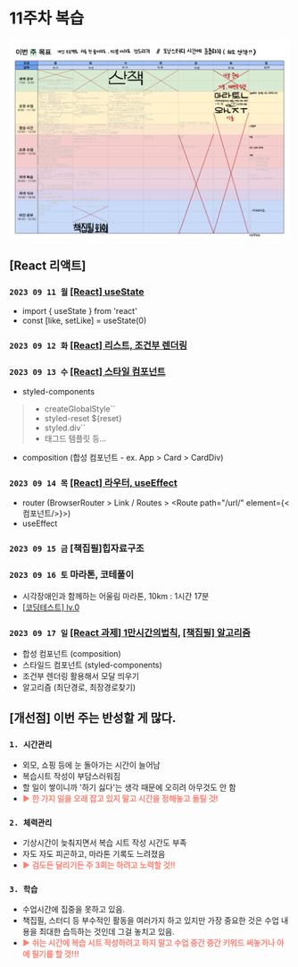 # 11주차 복습
![img](../images/planner_11.png)

## [React 리액트]
### `2023 09 11 월` [[React] useState ](https://github.com/sthgml/FES7/commit/9f136d325f9917517d7e94102d9db461f982f580)
- import { useState } from 'react'
- const [like, setLike] = useState(0)

### `2023 09 12 화` [[React] 리스트, 조건부 렌더링](https://github.com/sthgml/FES7/commit/af92b59558e5a7aadca06de1c7797d5cef57186d) 

### `2023 09 13 수` [[React] 스타일 컴포넌트](https://github.com/sthgml/FES7/commit/9b41520125b4e4971da90966e807eab80994895b)
- styled-components 
> - createGlobalStyle``
> - styled-reset ${reset}
> - styled.div``
> - 태그드 템플릿 등...
- composition (합성 컴포넌트 - ex. App > Card > CardDiv)

### `2023 09 14 목` [[React] 라우터, useEffect ](https://github.com/sthgml/FES7/commit/6deaf665943c5a42a2d682c76a1eb286f8d1dce0)
- router (BrowserRouter > Link / Routes > <Route path="/url/" element={<컴포넌트/>}>)
- useEffect

### `2023 09 15 금` [책집필]힙자료구조

### `2023 09 16 토` 마라톤, 코테풀이
- 시각장애인과 함께하는 어울림 마라톤, 10km : 1시간 17분
- [[코딩테스트] lv.0](https://github.com/sthgml/Programmers_Algorithm/commit/70275e1d4f6c463eb35befe09de0a56f4c051012)

### `2023 09 17 일` [[React 과제] 1만시간의법칙](https://github.com/sthgml/FES7/commit/7bfa4c2577b80175c6b0282f9db063c13c41efb4), [[책집필] 알고리즘 ](https://github.com/sthgml/FES7/commit/f513f5a01c68fcb69c7194b086fdd6bc0dc3feb9)
- 합성 컴포넌트 (composition)
- 스타일드 컴포넌트 (styled-components)
- 조건부 렌더링 활용해서 모달 띄우기
- 알고리즘 (최단경로, 최장경로찾기)

## [개선점] 이번 주는 반성할 게 많다.
### `1. 시간관리` 
- 외모, 쇼핑 등에 눈 돌아가는 시간이 늘어남
- 복습시트 작성이 부담스러워짐
- 할 일이 쌓이니까 '하기 싫다'는 생각 때문에 오히려 아무것도 안 함
- <strong style="color:salmon">▶  한 가지 일을 오래 잡고 있지 말고 시간을 정해놓고 돌릴 것!</strong>

### `2. 체력관리`
- 기상시간이 늦춰지면서 복습 시트 작성 시간도 부족
- 자도 자도 피곤하고, 마라톤 기록도 느려졌음
- <strong style="color:salmon">▶ 검도든 달리기든 주 3회는 하려고 노력할 것!!</strong>

### `3. 학습`
- 수업시간에 집중을 못하고 있음.
- 책집필, 스터디 등 부수적인 활동을 여러가지 하고 있지만 가장 중요한 것은 수업 내용을 최대한 습득하는 것인데 그걸 놓치고 있음. 
- <strong style="color:salmon">▶ 쉬는 시간에 복습 시트 작성하려고 하지 말고 수업 중간 중간 키워드 써놓거나 아예 필기를 할 것!!! </strong>